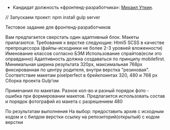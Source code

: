 * Кандидат должность «фронтенд-разработчика»: [Михаил Уткин](https://saratov.hh.ru/resume/e27ebfb1ff0395e3b40039ed1f576366774669).

// Запускаем проект:
npm install
gulp server


Тестовое задание для фронтенд-разработчиков

Вам предлагается сверстать один адаптивный блок.
Макеты прилагаются. 
Требования к верстке следующие: 
Html5
SCSS в качестве препроцессора (файлы-исходники не более 2-3 уровней вложенности)
Именование классов согласно БЭМ
Использование спрайтов(если это оправданно)
Адаптивность должна создаваться по принципу mobilefirst. Минимальная ширина результата 320px, максимальная 768px фиксированная по центру родителя, внутри верстка "резиновая". 
Соответствие макетам pixelperfect в брейкпоинтах 320, 480 и 768 px
Сборка проекта Gulp’ом
 

Примечания по макетам. 
Разное кол-во и разный порядок фото - ошибка при формировании макетов. Предлагается использовать состав и порядок фотографий из макета с разрешением 480

По результатам выполнения
На выбор: 
предоставить архив с исходным кодом и с билдом верстки
ссылку на репозиторий(открытый) с кодом верстки
